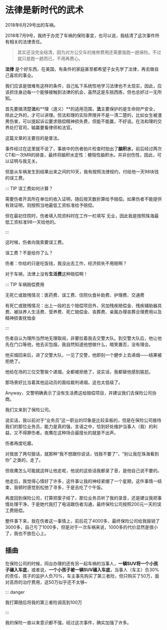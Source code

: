 # 法律是新时代的武术



2018年6月29号出的车祸。

2018年7月9号，我终于办完了车祸的保险事宜，也可以说，我结清了这次事件所有相关的法律责任。

> 其实还没完全结清，因为对方公交车的维修费用还需要我跑一趟保险。不过就只是跑一趟而已，不用再费心。

**法律** 是个好东西，在美国，有条件的家庭甚至都希望子女先学了法律，再去做自己喜欢的事业。

我们应该是很难有这样的条件，自己私下系统性地学习法律也不太现实，因此，应该抓住身边每一个能够接触到法律的机会，虽然这是东挑西拣，但也总好过一无所知。

首先要搞清楚**法**和**理（道义）**的适用范围，**法**主要保护的是生命财产安全，除此之外的，才可以讲理。但法和理的实际界限并不是一清二楚的，比如女生被渣男伤害，可以提起诉讼要求赔偿精神损失费，但能不能赢，不好说。在法和理的交界处打官司，输赢要看律师和法官。

这篇文章的主要目的是普法。

事件经过在这里就不说了，事故中的伤者拍片检查时拍出了**脑积水**，前后经过两次CT和一次MR的排查，最终将脑积水定性：梗阻性脑积水。并非创伤性，因此，可以证明与我无关。

但是从车祸发生到结果出来之间的10天，我有按照法律规约，付给他一天98块钱的误工费。

::: TIP 误工费如何计算？

需要伤者开具所在单位的收入证明，随后按天数折算给予赔偿。如果伤者不能提供有效证明，则按照当地最低工资标准给予赔偿。

但在最初住院时，伤者填入院资料时在工作一栏填写 无业，因此我是按照珠海最低工资标准98一天给他的。

:::

这时候，伤者向我索要误工费。

误工费？不是给你了么？

伤者：你给的只是吃饭钱，我没出去工作，经济损失不用赔啊？

对于车祸，法律上没有**生活费**这种赔偿啊！

::: TIP 车祸赔偿费用

无死亡或致残情况：医药费、误工费、住院伙食补助费、护理费、交通费

有死亡或致残情况：出上一段的五个赔偿项目外，另加残疾赔偿金、残疾辅助器具费、被扶养人生活费、营养费、死亡赔偿金、丧葬费、亲属办理丧葬合理费用以及精神损害抚恤金

:::

伤者自认为理所当然地无理取闹，非要拉着我去交警大队。到交警大队后，他让他先在门口等他，他去买包烟，我自然知道他想做什么，暗笑置否，没有理会。

他买烟回来后，进了交警大队，一见了交警，他即刻一个健步上去递烟——结果被拒绝了。

他给在场的三位交警挨个递烟，全都被拒绝了，说实话，我都替他感到尴尬。

那场景好比当着其他运动员的面给裁判递烟，这也太低级了。

Anyway，交警明确表示了没有生活费这给赔偿项目，并建议我们去保险公司协商。

我们又来到了保险公司。

说实话，我以前对于“业务员”这一职业的印象是比较呆板的，但是在保险公司接待我们的那位业务员，能力是真的强，言语之中，恰到好处维护当事人（我）的利益，又不得罪伤者。夜鹰在这种场合最擅长的就是不出声。

伤者再度吃瘪。

对我放了两句狠话，就那种“我不想跟你说话，钱我不要了”，“别让我在珠海看到你” 之类的，走了。

但夜鹰怎么可能就这样让他走呢，他说的这些话我都录了音，是他自己说不要的。

他走后，我觉得心情好了许多，这件事让我的神经紧绷了一个星期，这件事情一结束，我顿时感觉到松弛了寻多，于是去吃了个午饭。

再度回到保险公司，打算把案子结了，那位业务员听了我的录音，还是建议我把事情处理干净，于是她代我打了电话跟伤者沟通，最终保险公司按照200元一天的误工费赔偿。

整件事下来，我在伤者这一事情上，前后花了4000多，最终保险公司给我报销了3000多，自己亏了1000多，但是对于一次车祸来说，1000多的代价显然是很小了，我也不放在心上。

## 插曲

在保险公司的时候，同台办理的还有另一起车祸的当事人，**一辆SUV将一个小孩子碾入车底**，或者说，**一个小孩子被一辆SUV碾入车底**，当事人（车主）负30%的责任，孩子的监护人负70%，车主事先购买了第三者险，但只购买了50万，面对高昂的治疗费用，这50万似乎还不太够~

::: danger

我打算随后将我的第三者险调高到100万

:::

我的保险一直以来意识都不强，经过这次事件，确实加强了许多。